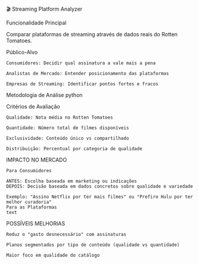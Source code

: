 🎬 Streaming Platform Analyzer



Funcionalidade Principal

Comparar plataformas de streaming através de dados reais do Rotten Tomatoes.

Público-Alvo 

    Consumidores: Decidir qual assinatura a vale mais a pena
    
    Analistas de Mercado: Entender posicionamento das plataformas
    
    Empresas de Streaming: Identificar pontos fortes e fracos

Metodologia de Análise python
    
Critérios de Avaliação

    Qualidade: Nota média no Rotten Tomatoes
    
    Quantidade: Número total de filmes disponíveis
    
    Exclusividade: Conteúdo único vs compartilhado
    
    Distribuição: Percentual por categoria de qualidade

  IMPACTO NO MERCADO

    Para Consumidores

    ANTES: Escolha baseada em marketing ou indicações
    DEPOIS: Decisão baseada em dados concretos sobre qualidade e variedade

    Exemplo: "Assino Netflix por ter mais filmes" ou "Prefiro Hulu por ter melhor curadoria"
    Para as Plataformas
    text

 POSSÍVEIS MELHORIAS
    
    Reduz o "gasto desnecessário" com assinaturas
    
    Planos segmentados por tipo de conteúdo (qualidade vs quantidade)
    
    Maior foco em qualidade do catálogo
